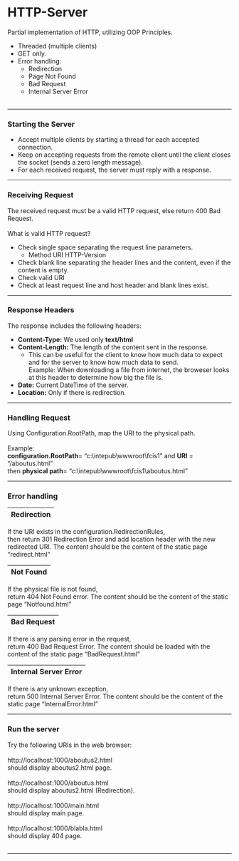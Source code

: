 # HTTP-Server
Partial implementation of HTTP, utilizing OOP Principles.
- Threaded (multiple clients)
- GET only.
- Error handling:
  - Redirection
  - Page Not Found
  - Bad Request
  - Internal Server Error<br><br>
----------------
### Starting the Server
- Accept multiple clients by starting a thread for each accepted connection.
- Keep on accepting requests from the remote client until the client closes the socket (sends a zero length message).
- For each received request, the server must reply with a response.
----------------
### Receiving Request
The received request must be a valid HTTP request, else return 400 Bad Request.<br><br>
What is valid HTTP request?
- Check single space separating the request line parameters.	
	- Method URI HTTP-Version
- Check blank line separating the header lines and the content, even if the content is empty.
- Check valid URI
- Check at least request line and host header and blank lines exist.
----------------
### Response Headers
The response includes the following headers:
- **Content-Type:**
     We used only **text/html**
- **Content-Length:**
     The length of the content sent in the response.
  - This can be useful for the client to know how much data to expect and for the server to know how much data to send.<br>
    Example: When downloading a file from internet, the broweser looks at this header to determine how big the file is.
- **Date:**
     Current DateTime of the server.
- **Location:**
     Only if there is redirection.
----------------
### Handling Request
Using Configuration.RootPath, map the URI to the physical path.<br><br>
Example:<br> **configuration.RootPath**= “c:\intepub\wwwroot\fcis1” and **URI** = “/aboutus.html” <br>then **physical path**= “c:\intepub\wwwroot\fcis1\aboutus.html”

----------------
### Error handling

| Redirection | 
| ------------- | 
 If the URI exists in the configuration.RedirectionRules, <br>then return 301 Redirection Error and add location header with the new redirected URI.
 The content should be the content of the static page “redirect.html”  
 
| Not Found | 
| ------------- | 
If the physical file is not found,<br> return 404 Not Found error.
The content should be the content of the static page “Notfound.html”

| Bad Request | 
| ------------- |
If there is any parsing error in the request,<br> return 400 Bad Request Error.
The content should be loaded with the content of the static page “BadRequest.html”

| Internal Server Error | 
| ------------- |
If there is any unknown exception,<br> return 500 Internal Server Error.
The content should be the content of the static page “InternalError.html”


-----------

### Run the server

Try the following URIs in the web browser:<br>
<br>
http://localhost:1000/aboutus2.html
<br>should display aboutus2.html page.<br>
<br>
http://localhost:1000/aboutus.html
<br>should display aboutus2.html (Redirection).<br>
<br>
http://localhost:1000/main.html
<br>should display main page.<br>
<br>
http://localhost:1000/blabla.html
<br>should display 404 page.<br>
<br>

---------------
